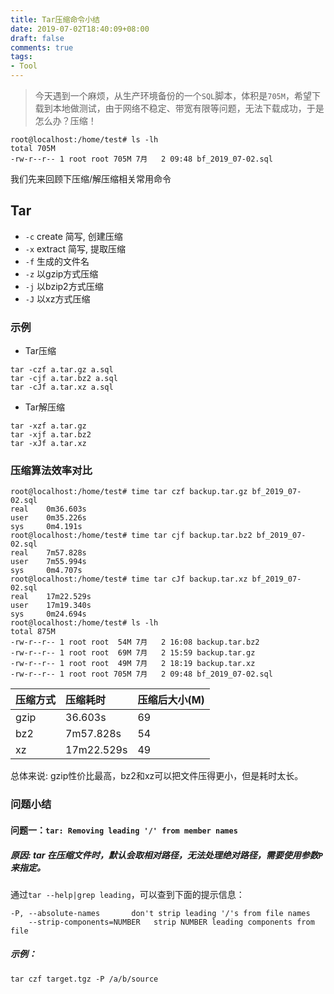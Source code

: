 ```yaml
---
title: Tar压缩命令小结
date: 2019-07-02T18:40:09+08:00
draft: false
comments: true
tags: 
- Tool
---
```


> 今天遇到一个麻烦，从生产环境备份的一个`SQL`脚本，体积是`705M`，希望下载到本地做测试，由于网络不稳定、带宽有限等问题，无法下载成功，于是怎么办？压缩！

```
root@localhost:/home/test# ls -lh
total 705M
-rw-r--r-- 1 root root 705M 7月   2 09:48 bf_2019_07-02.sql
```

我们先来回顾下压缩/解压缩相关常用命令

## Tar
- `-c` create 简写, 创建压缩
- `-x` extract 简写, 提取压缩
- `-f` 生成的文件名
- `-z` 以gzip方式压缩
- `-j` 以bzip2方式压缩
- `-J` 以xz方式压缩

### 示例

- Tar压缩
```
tar -czf a.tar.gz a.sql
tar -cjf a.tar.bz2 a.sql
tar -cJf a.tar.xz a.sql
```

- Tar解压缩
```
tar -xzf a.tar.gz
tar -xjf a.tar.bz2
tar -xJf a.tar.xz
```

### 压缩算法效率对比
```
root@localhost:/home/test# time tar czf backup.tar.gz bf_2019_07-02.sql
real    0m36.603s
user    0m35.226s
sys     0m4.191s
root@localhost:/home/test# time tar cjf backup.tar.bz2 bf_2019_07-02.sql
real    7m57.828s
user    7m55.994s
sys     0m4.707s
root@localhost:/home/test# time tar cJf backup.tar.xz bf_2019_07-02.sql
real    17m22.529s
user    17m19.340s
sys     0m24.694s
root@localhost:/home/test# ls -lh
total 875M
-rw-r--r-- 1 root root  54M 7月   2 16:08 backup.tar.bz2
-rw-r--r-- 1 root root  69M 7月   2 15:59 backup.tar.gz
-rw-r--r-- 1 root root  49M 7月   2 18:19 backup.tar.xz
-rw-r--r-- 1 root root 705M 7月   2 09:48 bf_2019_07-02.sql
```

|压缩方式|压缩耗时|压缩后大小(M)|
|:--|:--|:--|
|gzip|36.603s|69|
|bz2|7m57.828s|54|
|xz|17m22.529s|49|

总体来说: gzip性价比最高，bz2和xz可以把文件压得更小，但是耗时太长。

### 问题小结
#### 问题一：`tar: Removing leading '/' from member names`
##### 原因: tar 在压缩文件时，默认会取相对路径，无法处理绝对路径，需要使用参数`P`来指定。
通过`tar --help|grep leading`，可以查到下面的提示信息：
```
-P, --absolute-names       don't strip leading '/'s from file names
    --strip-components=NUMBER   strip NUMBER leading components from file

```
##### 示例：
```
tar czf target.tgz -P /a/b/source
```
